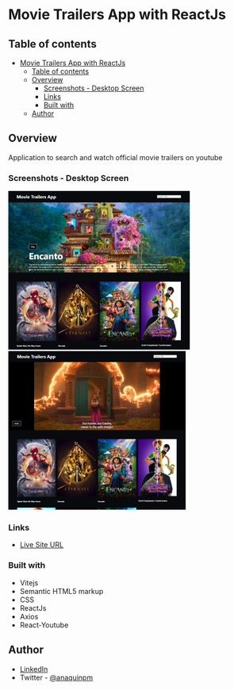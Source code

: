 # Movie Trailers App with ReactJs

## Table of contents

- [Movie Trailers App with ReactJs](#movie-trailers-app-with-reactjs)
  - [Table of contents](#table-of-contents)
  - [Overview](#overview)
    - [Screenshots - Desktop Screen](#screenshots---desktop-screen)
    - [Links](#links)
    - [Built with](#built-with)
  - [Author](#author)

## Overview

Application to search and watch official movie trailers on youtube

### Screenshots - Desktop Screen

![](movietrailersapp.PNG)
![](movietrailersappplayer.PNG)

### Links

- [Live Site URL](https://movietrailersanaquinpm.netlify.app/)

### Built with

- Vitejs
- Semantic HTML5 markup
- CSS
- ReactJs
- Axios
- React-Youtube

## Author

- [LinkedIn](https://www.linkedin.com/in/pablo-mart%C3%ADn-anaqu%C3%ADn-24b28825/)
- Twitter - [@anaquinpm](https://www.twitter.com/anaquinpm)
